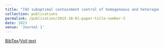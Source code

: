 ```yaml
---
title: "[H2 suboptimal containment control of homogeneous and heterogeneous multi-agent systems](https://arxiv.org/abs/2311.11337)"
collection: publications
permalink: /publication/2015-10-01-paper-title-number-3
date: 2023
venue: 'Journal 1'
---
```

[BibTex](https://scholar.googleusercontent.com/scholar.bib?q=info:Y0EJ5vYNDzsJ:scholar.google.com/&output=citation&scisdr=ClE6n-X0EM676hoCtnU:AFWwaeYAAAAAZbkErnXCuo-u6LyRb8ZSONFAK7Q&scisig=AFWwaeYAAAAAZbkErm1M9axBTMVaWrEfox5B_9I&scisf=4&ct=citation&cd=-1&hl=de&scfhb=1)/[Voll text](https://arxiv.org/pdf/2311.11337.pdf)
